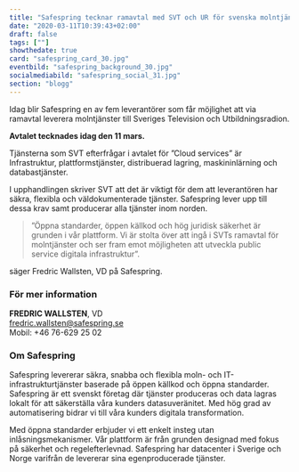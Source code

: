 ```yaml
---
title: "Safespring tecknar ramavtal med SVT och UR för svenska molntjänster"
date: "2020-03-11T10:39:43+02:00"
draft: false
tags: [""]
showthedate: true
card: "safespring_card_30.jpg"
eventbild: "safespring_background_30.jpg"
socialmediabild: "safespring_social_31.jpg"
section: "blogg"
---
```


<div class="ingress"><p>Idag blir Safespring en av fem leverantörer som får möjlighet att via ramavtal leverera molntjänster till Sveriges Television och Utbildningsradion.
</p></div>

**Avtalet tecknades idag den 11 mars.**

Tjänsterna som SVT efterfrågar i avtalet för ”Cloud services” är Infrastruktur, plattformstjänster, distribuerad lagring, maskininlärning och databastjänster.

I upphandlingen skriver SVT att det är viktigt för dem att leverantören har säkra, flexibla och väldokumenterade tjänster. Safespring lever upp till dessa krav samt producerar alla tjänster inom norden.

>”Öppna standarder, öppen källkod och hög juridisk säkerhet är grunden i vår plattform. Vi är stolta över att ingå i SVTs ramavtal för molntjänster och ser fram emot möjligheten att utveckla public service digitala infrastruktur”.

säger Fredric Wallsten, VD på Safespring.

### För mer information

**FREDRIC WALLSTEN**, VD<br>
fredric.wallsten@safespring.se<br>
Mobil: ‭+46 76-629 25 02‬‬‬‬‬‬‬

### Om Safespring
Safespring levererar säkra, snabba och flexibla moln- och IT-infrastrukturtjänster baserade på öppen källkod och öppna standarder. Safespring är ett svenskt företag där tjänster produceras och data lagras lokalt för att säkerställa våra kunders datasuveränitet. Med hög grad av automatisering bidrar vi till våra kunders digitala transformation.

Med öppna standarder erbjuder vi ett enkelt insteg utan inlåsningsmekanismer. Vår plattform är från grunden designad med fokus på säkerhet och regelefterlevnad. Safespring har datacenter i Sverige och Norge varifrån de levererar sina egenproducerade tjänster.
